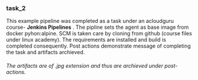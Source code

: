  ### task_2

This example pipeline was completed as a task under an acloudguru course- __Jenkins Pipelines__ . The pipline  sets the agent as base image from docker pyhon:alpine. SCM is taken care by cloning from github (course files under linux academy). The requirements are installed and build is completed consequently. Post actions demonstrate message of completing the task and artifacts archieved.

 ###### The artifacts are of .jpg extension and thus are archieved under post-actions.
